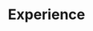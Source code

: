 ---
widget: experience
active: true
date_format: Jan 2006
experience:
  - title: Junior Back End Engineer Intern
    company: Didi
    company_url: http://didiglobal.com
    company_logo: ""
    location: Beijing
    date_start: 2021-10-08
    date_end: 2022-04-11
    description: >-
      ![](https://notebook.grayson.top/media/202204/2022-04-13_1546480.1872999721663492.png)


      * Participate in the service transformation of test account for DIDIFARM. It is mainly responsible for the two modules of account life cycle control and account attribute or feature constructor. After the service transformation of test account is completed, 69 cities, 91 models, 148 account types, and one -click application for cumulative 645 accounts are provided; The time modification and characteristics of characteristics have been reduced from the original at least 1 day to the current maximum 1 minute.

      * Leading DIDIFARM menu customization development. Complete requirement research, scheme writing, direction sharing, in-group review, TC review independently. The function is mainly divided into three major modules: business line management, tool management, and environmental management. After the menu customization is completed, the new single menu is shortened from the original code modification, mail approval, CR, and deployment at least 1 hour, and the current one minute is shortened.
      
      * Participate in the development of DIY use case management and use case editing module. Allow users to quickly build a specified scenario link through templates; to achieve cross -team collaboration and co-construction through the collaborative sharing model. Since three months of launch, the number of cases of CASE has been created for 1625, the total number of case operations is 185,146, covering 211 scenarios, and 441 users involving 18 business lines.
widget_id: RECENT-POSTS
headless: true
weight: 30
title: Experience
subtitle: null
design:
  columns: "2"
---